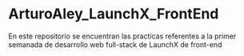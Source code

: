 # ArturoAley_LaunchX_FrontEnd
En este repositorio se encuentran las practicas referentes a la primer semanada de desarrollo web full-stack de LaunchX de front-end
